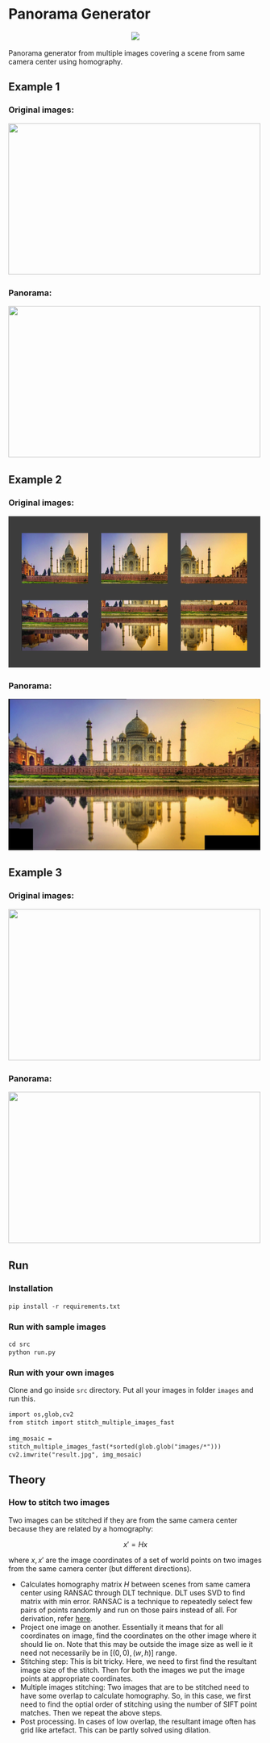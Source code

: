 
# Panorama Generator
<p align="center">
<img src="https://user-images.githubusercontent.com/19518507/205267377-b3431763-4e24-4b05-8281-2e85599eb82b.png" height="250">
</p>

Panorama generator from multiple images covering a scene from same camera center using homography.

## Example 1
### Original images:
<img src="src/data/images/Image Mosaicing/1all.jpg" width="500" height="300">

### Panorama:
<img src="src/results/mosaic_set1_dilated.jpg" width="500" height="300">


## Example 2
### Original images:
<img src="src/data/images/Image Mosaicing/2all.jpg" width="500" height="300">

### Panorama:
<img src="src/results/mosaic_set2.jpg" width="500" height="300">


## Example 3
### Original images:
<img src="src/data/images/Image Mosaicing/5all.jpg" width="500" height="300">

### Panorama:
<img src="src/results/mosaic_set5.jpg" width="500" height="300">


## Run
### Installation
```
pip install -r requirements.txt
```

### Run with sample images
```
cd src
python run.py
```

### Run with your own images
Clone and go inside `src` directory. Put all your images in folder `images` and run this.

```
import os,glob,cv2
from stitch import stitch_multiple_images_fast

img_mosaic = stitch_multiple_images_fast(*sorted(glob.glob("images/*")))
cv2.imwrite("result.jpg", img_mosaic)
```

## Theory
### How to stitch two images

Two images can be stitched if they are from the same camera center because they are related by a homography:

$$
x' = Hx
$$

where $x, x'$ are the image coordinates of a set of world points on two images from the same camera center (but different directions).

- Calculates homography matrix $H$ between scenes from same camera center using RANSAC through DLT technique. DLT uses SVD to find matrix with min error. RANSAC is a technique to repeatedly select few pairs of points randomly and run on those pairs instead of all. For derivation, refer [here](https://cseweb.ucsd.edu/classes/wi07/cse252a/homography_estimation/homography_estimation.pdf).
- Project one image on another. Essentially it means that for all coordinates on image, find the coordinates on the other image where it should lie on. Note that this may be outside the image size as well ie it need not necessarily be in $[(0,0),(w,h)]$ range.
- Stitching step: This is bit tricky. Here, we need to first find the resultant image size of the stitch. Then for both the images we put the image points at appropriate coordinates.
- Multiple images stitching: Two images that are to be stitched need to have some overlap to calculate homography. So, in this case, we first need to find the optial order of stitching using the number of SIFT point matches. Then we repeat the above steps.
- Post processing. In cases of low overlap, the resultant image often has grid like artefact. This can be partly solved using dilation.


